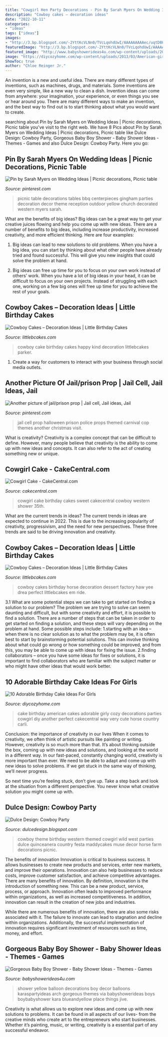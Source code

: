 ```yaml
---
title: "Cowgirl Hen Party Decorations - Pin By Sarah Myers On Wedding Ideas"
description: "Cowboy cakes – decoration ideas"
date: "2022-10-11"
categories:
- "ideas"
tags: ["ideas"]
images:
- "http://3.bp.blogspot.com/-2YttKcVLNn0/TVcLqohdUwI/AAAAAAAAAec/uqtD8H8U96w/s1600/IMG_1714.JPG"
featuredImage: "http://3.bp.blogspot.com/-2YttKcVLNn0/TVcLqohdUwI/AAAAAAAAAec/uqtD8H8U96w/s1600/IMG_1714.JPG"
featured_image: "http://www.babyshowerideas4u.com/wp-content/uploads/2015/02/gorgeous-baby-boy-shower-balloon-decorations-yellow-blue-decor-380x570.jpg"
image: "https://diycozyhome.com/wp-content/uploads/2013/03/American-girl-birthday-cake-225x300.jpg"
ShowToc: true
author: "Chloe Reinger Jr."
---
```



An invention is a new and useful idea. There are many different types of inventions, such as machines, drugs, and materials. Some inventions are even very simple, like a new way to clean a dish. Invention ideas can come from anywhere: your imagination, your experience, or even things you see or hear around you. There are many different ways to make an invention, and the best way to find out is to start thinking about what you would want to create.

	

		
searching about Pin by Sarah Myers on Wedding Ideas | Picnic decorations, Picnic table you've visit to the right web. We have 8 Pics about Pin by Sarah Myers on Wedding Ideas | Picnic decorations, Picnic table like Dulce Design: Cowboy Party, Gorgeous Baby Boy Shower - Baby Shower Ideas - Themes - Games and also Dulce Design: Cowboy Party. Here you go:
		
    
## Pin By Sarah Myers On Wedding Ideas | Picnic Decorations, Picnic Table

<img loading=lazy src="https://i.pinimg.com/originals/07/44/f1/0744f150ad198d2d2aa423e9887c0a16.jpg" onerror="this.onerror=null;this.src='https://tse1.mm.bing.net/th?id=OIP.c5BBhMLANPhEXVSj9SqLTgHaLH&amp;pid=15.1';" alt="Pin by Sarah Myers on Wedding Ideas | Picnic decorations, Picnic table">

_Source: pinterest.com_

>picnic table decorations tables bbq centerpieces gingham parties decoration decor theme reception outdoor yellow church decorated western myers sarah. 

	

What are the benefits of big ideas?
Big ideas can be a great way to get your creative juices flowing and help you come up with new ideas. There are a number of benefits to big ideas, including increase productivity, increased creativity, and more efficient thinking. Here are four examples:
1. Big ideas can lead to new solutions to old problems. When you have a big idea, you can start by thinking about what other people have already tried and found successful. This will give you new insights that could solve the problem at hand.

2. Big ideas can free up time for you to focus on your own work instead of others’ work. When you have a lot of big ideas in your head, it can be difficult to focus on your own projects. Instead of struggling with each one, working on a few big ones will free up time for you to achieve the rest of your goals.

    
## Cowboy Cakes – Decoration Ideas | Little Birthday Cakes

<img loading=lazy src="http://www.littlebcakes.com/wp-content/uploads/2014/02/Cowboy-Cake.jpg" onerror="this.onerror=null;this.src='https://tse1.mm.bing.net/th?id=OIP.xTADRv11sYCvkGf27jbytAHaJ4&amp;pid=15.1';" alt="Cowboy Cakes – Decoration Ideas | Little Birthday Cakes">

_Source: littlebcakes.com_

>cowboy cake birthday cakes happy kind decoration littlebcakes parker. 

	

1. Create a way for customers to interact with your business through social media outlets.

    
## Another Picture Of Jail/prison Prop | Jail Cell, Jail Ideas, Jail

<img loading=lazy src="https://i.pinimg.com/736x/02/32/51/023251e3edd79dec7ee604dfa3c7721d--cop-party-police-party.jpg" onerror="this.onerror=null;this.src='https://tse3.mm.bing.net/th?id=OIP.CiBlIrvTxZs0eo5lVfb9dQHaFj&amp;pid=15.1';" alt="Another picture of jail/prison prop | Jail cell, Jail ideas, Jail">

_Source: pinterest.com_

>jail cell prop halloween prison police props themed carnival cop themes another christmas visit. 

	

What is creativity?
Creativity is a complex concept that can be difficult to define. However, many people believe that creativity is the ability to come up with new ideas and concepts. It can also refer to the act of creating something new or unique.

    
## Cowgirl Cake - CakeCentral.com

<img loading=lazy src="https://cdn001.cakecentral.com/gallery/2015/03/900_767575ol6r_cowgirl-cake.jpg" onerror="this.onerror=null;this.src='https://tse4.mm.bing.net/th?id=OIP.EHerRJcBGaptkZkul-Dp9gHaJ4&amp;pid=15.1';" alt="Cowgirl Cake - CakeCentral.com">

_Source: cakecentral.com_

>cowgirl cake birthday cakes sweet cakecentral cowboy western shower 35th. 

	

What are the current trends in ideas?
The current trends in ideas are expected to continue in 2022. This is due to the increasing popularity of creativity, progressivism, and the need for new perspectives. These three trends are said to be driving innovation and creativity.

    
## Cowboy Cakes – Decoration Ideas | Little Birthday Cakes

<img loading=lazy src="https://www.littlebcakes.com/wp-content/uploads/2014/02/Cowboy-Birthday-Cakes-For-Kids.jpg" onerror="this.onerror=null;this.src='https://tse4.mm.bing.net/th?id=OIP.OQ7MZiPhmE9P4bMucQy-UQHaLv&amp;pid=15.1';" alt="Cowboy Cakes – Decoration Ideas | Little Birthday Cakes">

_Source: littlebcakes.com_

>cowboy cakes birthday horse decoration dessert factory haw yee drea perfect littlebcakes em ride. 

	

3.1 What are some potential steps we can take to get started on finding a solution to our problem?
The problem we are trying to solve can seem daunting and difficult, but with some creativity and effort, it is possible to find a solution. There are a number of steps that can be taken in order to get started on finding a solution, and these steps will vary depending on the problem at hand. Some possible steps include: 
1.starting with an idea – when there is no clear solution as to what the problem may be, it is often best to start by brainstorming potential solutions. This can involve thinking about what could go wrong or how something could be improved, and from this, you may be able to come up with ideas for fixing the issue. 
2.finding collaborators – once you have some ideas for fixes or solutions, it is important to find collaborators who are familiar with the subject matter or who might have other ideas that would work better.

    
## 10 Adorable Birthday Cake Ideas For Girls

<img loading=lazy src="https://diycozyhome.com/wp-content/uploads/2013/03/American-girl-birthday-cake-225x300.jpg" onerror="this.onerror=null;this.src='https://tse2.mm.bing.net/th?id=OIP.gdotlbYq1TFPKeDJR0wTrQAAAA&amp;pid=15.1';" alt="10 Adorable Birthday Cake Ideas For Girls">

_Source: diycozyhome.com_

>cake birthday american cakes adorable girly cozy decorations parties cowgirl diy another perfect cakecentral way very cute horse country carli. 

	

Conclusion: the importance of creativity in our lives
When it comes to creativity, we often think of artistic pursuits like painting or writing.  However, creativity is so much more than that. It’s about thinking outside the box, coming up with new ideas and solutions, and looking at the world in a different way.
In our fast-paced, constantly changing world, creativity is more important than ever. We need to be able to adapt and come up with new ideas to solve problems. If we get stuck in the same way of thinking, we’ll never progress.

So next time you’re feeling stuck, don’t give up. Take a step back and look at the situation from a different perspective. You never know what creative solution you might come up with.

    
## Dulce Design: Cowboy Party

<img loading=lazy src="http://3.bp.blogspot.com/-2YttKcVLNn0/TVcLqohdUwI/AAAAAAAAAec/uqtD8H8U96w/s1600/IMG_1714.JPG" onerror="this.onerror=null;this.src='https://tse3.mm.bing.net/th?id=OIP.4kNkQnVcRf2bvmwmhzhEQwHaLG&amp;pid=15.1';" alt="Dulce Design: Cowboy Party">

_Source: dulcedesign.blogspot.com_

>cowboy theme birthday western themed cowgirl wild west parties dulce quinceanera country festa maddycakes muse decor horse farm decorations picnic. 

	

The benefits of innovation
Innovation is critical to business success. It allows businesses to create new products and services, enter new markets, and improve their operations. Innovation can also help businesses to reduce costs, improve customer satisfaction, and achieve competitive advantages.
There are many benefits of innovation. By definition, innovation is the introduction of something new. This can be a new product, service, process, or approach. Innovation often leads to improved performance within organizations, as well as increased competitiveness. In addition, innovation can result in the creation of new jobs and industries.

While there are numerous benefits of innovation, there are also some risks associated with it. The failure to innovate can lead to stagnation and decline within organizations. Additionally, the successful implementation of innovation requires significant investment of resources such as time, money, and effort.

    
## Gorgeous Baby Boy Shower - Baby Shower Ideas - Themes - Games

<img loading=lazy src="http://www.babyshowerideas4u.com/wp-content/uploads/2015/02/gorgeous-baby-boy-shower-balloon-decorations-yellow-blue-decor-380x570.jpg" onerror="this.onerror=null;this.src='https://tse4.mm.bing.net/th?id=OIP.WUgtm1aXoAFGOd1hYtURUwAAAA&amp;pid=15.1';" alt="Gorgeous Baby Boy Shower - Baby Shower Ideas - Themes - Games">

_Source: babyshowerideas4u.com_

>shower yellow balloon decorations boy decor balloons karaspartyideas arch gorgeous themes via babyshowerideas boys boybabyshower kara blueandyellow place things jive. 

	

Creativity is what allows us to explore new ideas and come up with new solutions to problems. It can be found in all aspects of our lives- from the creative minds who create art to the entrepreneurs who start businesses. Whether it’s painting, music, or writing, creativity is a essential part of any successful endeavor.

